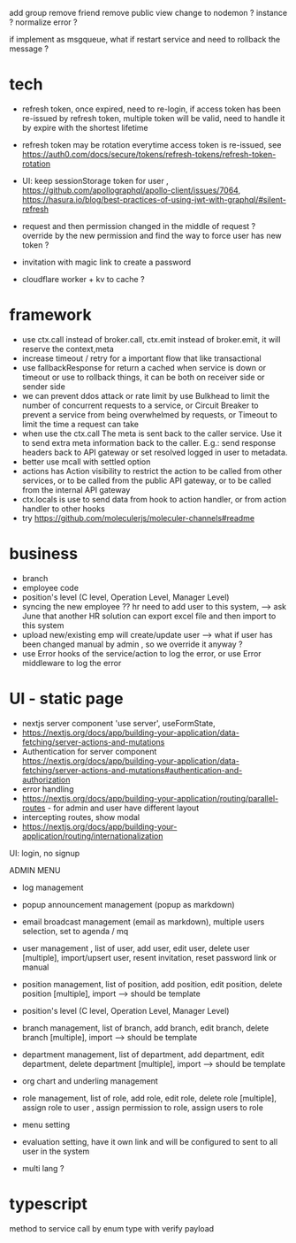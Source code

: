 add group
remove friend
remove public view
change to nodemon ?
instance ?
normalize error ?

if implement as msgqueue, what if restart service and need to rollback the message ?

# tech

- refresh token, once expired, need to re-login, if access token has been re-issued by refresh token, multiple token will be valid, need to handle it by expire with the shortest lifetime
- refresh token may be rotation everytime access token is re-issued, see https://auth0.com/docs/secure/tokens/refresh-tokens/refresh-token-rotation

- UI: keep sessionStorage token for user , https://github.com/apollographql/apollo-client/issues/7064, https://hasura.io/blog/best-practices-of-using-jwt-with-graphql/#silent-refresh
- request and then permission changed in the middle of request ? override by the new permission and find the way to force user has new token ?
- invitation with magic link to create a password
- cloudflare worker + kv to cache ?

# framework

- use ctx.call instead of broker.call, ctx.emit instead of broker.emit, it will reserve the context,meta
- increase timeout / retry for a important flow that like transactional
- use fallbackResponse for return a cached when service is down or timeout or use to rollback things, it can be both on receiver side or sender side
- we can prevent ddos attack or rate limit by use Bulkhead to limit the number of concurrent requests to a service, or Circuit Breaker to prevent a service from being overwhelmed by requests, or Timeout to limit the time a request can take
- when use the ctx.call The meta is sent back to the caller service. Use it to send extra meta information back to the caller. E.g.: send response headers back to API gateway or set resolved logged in user to metadata.
- better use mcall with settled option
- actions has Action visibility to restrict the action to be called from other services, or to be called from the public API gateway, or to be called from the internal API gateway
- ctx.locals is use to send data from hook to action handler, or from action handler to other hooks
- try https://github.com/moleculerjs/moleculer-channels#readme

# business

- branch
- employee code
- position's level (C level, Operation Level, Manager Level)
- syncing the new employee ?? hr need to add user to this system, --> ask June that another HR solution can export excel file and then import to this system
- upload new/existing emp will create/update user --> what if user has been changed manual by admin , so we override it anyway ?
- use Error hooks of the service/action to log the error, or use Error middleware to log the error

# UI - static page

- nextjs server component 'use server', useFormState,
- https://nextjs.org/docs/app/building-your-application/data-fetching/server-actions-and-mutations
- Authentication for server component https://nextjs.org/docs/app/building-your-application/data-fetching/server-actions-and-mutations#authentication-and-authorization
- error handling
- https://nextjs.org/docs/app/building-your-application/routing/parallel-routes - for admin and user have different layout
- intercepting routes, show modal
- https://nextjs.org/docs/app/building-your-application/routing/internationalization

UI: login, no signup

ADMIN MENU

- log management
- popup announcement management (popup as markdown)
- email broadcast management (email as markdown), multiple users selection, set to agenda / mq
- user management , list of user, add user, edit user, delete user [multiple], import/upsert user, resent invitation, reset password link or manual

- position management, list of position, add position, edit position, delete position [multiple], import --> should be template
- position's level (C level, Operation Level, Manager Level)
- branch management, list of branch, add branch, edit branch, delete branch [multiple], import --> should be template
- department management, list of department, add department, edit department, delete department [multiple], import --> should be template
- org chart and underling management

- role management, list of role, add role, edit role, delete role [multiple], assign role to user , assign permission to role, assign users to role
- menu setting
- evaluation setting, have it own link and will be configured to sent to all user in the system
- multi lang ?

# typescript

method to service
call by enum type with verify payload

